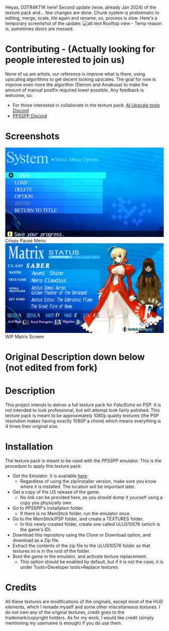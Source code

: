 Heyas, D3TR4KT1K here! Second update (wow, already Jan 2024) of the texture pack and... few changes are done. Chunk system is problematic to editing, merge, scale, tile again and rename, so, process is slow.  Here's a temporary screenshot of the update:
![alt text](https://github.com/Fate-AI-HD-Team/Fate-Extra-HD/assets/63470108/6ea1ac4e-c9c4-439e-ac1d-2a48e9e092d4)
Rooftop view - Temp reason is, sometimes doors are messed.

# Contributing - (Actually looking for people interested to join us)
None of us are artists, our reference is improve what is there, using upscaling algorithms to get decent looking upscales. The goal for now is improve even more the algorithm (Demon and Amakusa) to make the amount of manual postfix required lower possible. Any feedback is welcome, so:
- For those interested in collaborate in the texture pack: [AI Upscale tools Discord](https://discord.gg/dC8SZSxwWS)
- [PPSSPP Discord](https://discord.gg/5NJB6dD)


# Screenshots 
![alt text](https://raw.githubusercontent.com/EmiyaBestBoy/fate-extra-texturepack/master/Preview%20Screenshots/PPSSPP%20v1.10.3-293-g60683cf4a%20-%20ULUS10576%20_%20Fate_EXTRA%20(instance_%201)%208_4_2020%208_30_02%20AM.png)
Crispy Pause Menu
![alt text](https://raw.githubusercontent.com/EmiyaBestBoy/fate-extra-texturepack/master/Preview%20Screenshots/PPSSPP%20v1.10.3-293-g60683cf4a%20-%20ULUS10576%20_%20Fate_EXTRA%20(instance_%201)%208_4_2020%208_30_22%20AM.png)
WIP Matrix Screen

# Original Description down below (not edited from fork)
# Description
This project intends to deliver a full texture pack for *Fate/Extra* on PSP. It is not intended to look professional, but will attempt look fairly polished. This texture pack is meant to be approximately 1080p quality textures (the PSP resolution makes having exactly 1080P a chore) which means everything is 4 times their original size.

# Installation
The texture pack is meant to be used with the *PPSSPP* emulator. This is the procedure to apply this texture pack:
* Get the Emulator. It is available [here](http://www.ppsspp.org/).
  * Regardless of using the zip/installer version, make sure you know where it is installed. The location will be important later.
* Get a copy of the US release of the game.
  * No link can be provided here, as you should dump it yourself using a copy you physically own.
* Go to *PPSSPP*'s installation folder.
  * If there is no MemStick folder, run the emulator once.
* Go to the MemStick/PSP folder, and create a TEXTURES folder.
  * In this newly created folder, create one called ULUS10576 (which is the game's ID).
* Download this repository using the Clone or Download option, and download as a Zip file.
* Extract the contents of the zip file to the ULUS10576 folder so that textures.ini is in the root of the folder.
* Boot the game in the emulator, and activate texture replacement.
  * This option should be enabled by default, but if it is not the case, it is under Tools>Developer tools>Replace textures

# Credits
All these textures are modifications of the originals, except most of the HUD elements, which I remade myself and some other miscellaneous textures. I do not own any of the original textures, credit goes to the trademark/copyright holders. As for my work, I would like credit (simply mentioning my username is enough) if you do use them.
